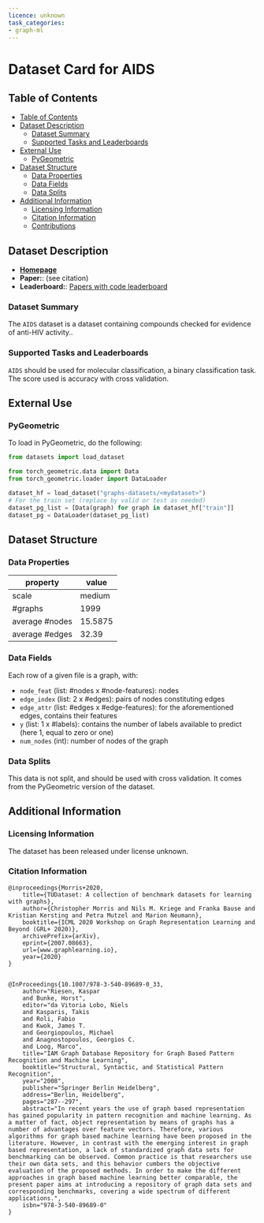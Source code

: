```yaml
---
licence: unknown
task_categories:
- graph-ml
---
```


# Dataset Card for AIDS

## Table of Contents
- [Table of Contents](#table-of-contents)
- [Dataset Description](#dataset-description)
  - [Dataset Summary](#dataset-summary)
  - [Supported Tasks and Leaderboards](#supported-tasks-and-leaderboards)
- [External Use](#external-use)
  - [PyGeometric](#pygeometric)
- [Dataset Structure](#dataset-structure)
  - [Data Properties](#data-properties)
  - [Data Fields](#data-fields)
  - [Data Splits](#data-splits)
- [Additional Information](#additional-information)
  - [Licensing Information](#licensing-information)
  - [Citation Information](#citation-information)
  - [Contributions](#contributions)

## Dataset Description
- **[Homepage](https://wiki.nci.nih.gov/display/NCIDTPdata/AIDS+Antiviral+Screen+Data)**
- **Paper:**:  (see citation)
- **Leaderboard:**: [Papers with code leaderboard](https://paperswithcode.com/sota/graph-classification-on-aids)

### Dataset Summary
The `AIDS` dataset is a dataset containing compounds checked for evidence of anti-HIV activity..

 ### Supported Tasks and Leaderboards
`AIDS` should be used for molecular classification, a binary classification task. The score used is accuracy with cross validation.


## External Use
### PyGeometric
To load in PyGeometric, do the following:

```python
from datasets import load_dataset

from torch_geometric.data import Data
from torch_geometric.loader import DataLoader

dataset_hf = load_dataset("graphs-datasets/<mydataset>")
# For the train set (replace by valid or test as needed)
dataset_pg_list = [Data(graph) for graph in dataset_hf["train"]]
dataset_pg = DataLoader(dataset_pg_list)
```

## Dataset Structure

### Data Properties
| property | value |
|---|---|
| scale | medium |
| #graphs | 1999 |
| average #nodes | 15.5875 |
| average #edges | 32.39 |

### Data Fields

Each row of a given file is a graph, with: 
- `node_feat` (list: #nodes x #node-features): nodes
- `edge_index` (list: 2 x #edges): pairs of nodes constituting edges
- `edge_attr` (list: #edges x #edge-features): for the aforementioned edges, contains their features
- `y` (list: 1 x #labels): contains the number of labels available to predict (here 1, equal to zero or one)
- `num_nodes` (int): number of nodes of the graph

### Data Splits

This data is not split, and should be used with cross validation. It comes from the PyGeometric version of the dataset.

## Additional Information

### Licensing Information
The dataset has been released under license unknown.

### Citation Information
```
@inproceedings{Morris+2020,
    title={TUDataset: A collection of benchmark datasets for learning with graphs},
    author={Christopher Morris and Nils M. Kriege and Franka Bause and Kristian Kersting and Petra Mutzel and Marion Neumann},
    booktitle={ICML 2020 Workshop on Graph Representation Learning and Beyond (GRL+ 2020)},
    archivePrefix={arXiv},
    eprint={2007.08663},
    url={www.graphlearning.io},
    year={2020}
}
```

```

@InProceedings{10.1007/978-3-540-89689-0_33,
    author="Riesen, Kaspar
    and Bunke, Horst",
    editor="da Vitoria Lobo, Niels
    and Kasparis, Takis
    and Roli, Fabio
    and Kwok, James T.
    and Georgiopoulos, Michael
    and Anagnostopoulos, Georgios C.
    and Loog, Marco",
    title="IAM Graph Database Repository for Graph Based Pattern Recognition and Machine Learning",
    booktitle="Structural, Syntactic, and Statistical Pattern Recognition",
    year="2008",
    publisher="Springer Berlin Heidelberg",
    address="Berlin, Heidelberg",
    pages="287--297",
    abstract="In recent years the use of graph based representation has gained popularity in pattern recognition and machine learning. As a matter of fact, object representation by means of graphs has a number of advantages over feature vectors. Therefore, various algorithms for graph based machine learning have been proposed in the literature. However, in contrast with the emerging interest in graph based representation, a lack of standardized graph data sets for benchmarking can be observed. Common practice is that researchers use their own data sets, and this behavior cumbers the objective evaluation of the proposed methods. In order to make the different approaches in graph based machine learning better comparable, the present paper aims at introducing a repository of graph data sets and corresponding benchmarks, covering a wide spectrum of different applications.",
    isbn="978-3-540-89689-0"
}


```